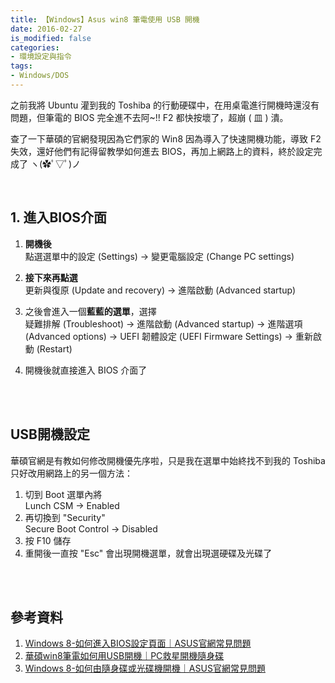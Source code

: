 ```yaml
---
title: 【Windows】Asus win8 筆電使用 USB 開機
date: 2016-02-27
is_modified: false
categories:
- 環境設定與指令
tags:
- Windows/DOS
--- 
```


之前我將 Ubuntu 灌到我的 Toshiba 的行動硬碟中，在用桌電進行開機時還沒有問題，但筆電的 BIOS 完全進不去阿~!! F2 都快按壞了，超崩 ( 皿 ) 潰。
 
查了一下華碩的官網發現因為它們家的 Win8 因為導入了快速開機功能，導致 F2 失效，還好他們有記得留教學如何進去 BIOS，再加上網路上的資料，終於設定完成了 ヽ(✿ﾟ▽ﾟ)ノ

<!--more-->
<br> 

## 1. 進入BIOS介面
1.  **開機後**  
    點選選單中的設定 (Settings) → 變更電腦設定 (Change PC settings)
    
2.  **接下來再點選**  
    更新與復原 (Update and recovery) → 進階啟動 (Advanced startup)
    
3.  之後會進入一個**藍藍的選單**，選擇  
    疑難排解 (Troubleshoot) → 進階啟動 (Advanced startup) → 進階選項 (Advanced options) → UEFI 韌體設定 (UEFI Firmware Settings) → 重新啟動 (Restart)
    
4.  開機後就直接進入 BIOS 介面了  
    
 
<br><br>

## USB開機設定 
華碩官網是有教如何修改開機優先序啦，只是我在選單中始終找不到我的 Toshiba 只好改用網路上的另一個方法：

1.  切到 Boot 選單內將  
    Lunch CSM → Enabled
2.  再切換到 "Security"  
    Secure Boot Control → Disabled
3.  按 F10 儲存
4.  重開後一直按 "Esc" 會出現開機選單，就會出現選硬碟及光碟了

<br><br> 

## 參考資料 
1. [Windows 8-如何進入BIOS設定頁面｜ASUS官網常見問題](http://www.asus.com/tw/support/FAQ/1008329/)
2. [華碩win8筆電如何用USB開機｜PC救星開機隨身碟](http://www.pcsavior.com.tw/zh/qa/165.html)
3. [Windows 8-如何由隨身碟或光碟機開機｜ASUS官網常見問題](https://www.asus.com/tw/support/faq/1008277)
 